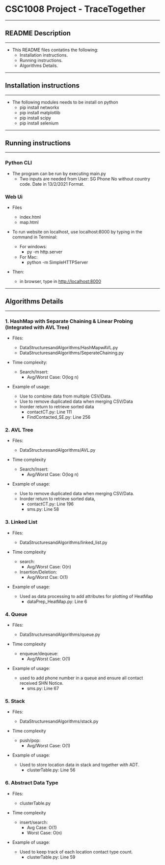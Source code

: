 # CSC1008 Project - TraceTogether

---

## README Description

---

- This README files contatins the following:
  - Installation instructions.
  - Running instructions.
  - Algorithms Details.

---

## Installation instructions

---

- The following modules needs to be install on python
  - pip install networkx
  - pip install matplotlib
  - pip install scipy
  - pip install selenium

---

## Running instructions

---

### Python CLI

- The program can be run by executing main.py
  - Two inputs are needed from User: SG Phone No without country code. Date in 13/2/2021 Format.

### Web Ui

- Files
  - index.html
  - map.html

- To run website on localhost, use localhost:8000 by typing in the command in Terminal:
  - For windows:
    - py -m http.server
  - For Mac:
    - python -m SimpleHTTPServer

- Then:
  - in browser, type in <http://localhost:8000>

---

## Algorithms Details

---

### 1. HashMap with Separate Chaining & Linear Probing (Integrated with AVL Tree)

- Files:
  - DataStructuresandAlgorithms/HashMapwAVL.py
  - DataStructuresandAlgorithms/SeperateChaining.py

- Time complexity:
  - Search/Insert:
    - Avg/Worst Case: O(log n)

- Example of usage:
  - Use to combine data from multiple CSV/Data.
  - Use to remove duplicated data when merging CSV/Data
  - Inorder return to retrieve sorted data
    - contactCT.py: Line 111
    - FindContacted_SE.py: Line 256

### 2. AVL Tree

- Files:
  - DataStructuresandAlgorithms/AVL.py

- Time complexity
  - Search/Insert:
    - Avg/Worst Case: O(log n)

- Example of usage:
  - Use to remove duplicated data when merging CSV/Data.
  - Inorder return to retrieve sorted data,
    - contactCT.py: Line 196
    - sms.py: Line 58

### 3.  Linked List

- Files:
  - DataStructuresandAlgorithms/linked_list.py

- Time complexity
  - search:
    - Avg/Worst Case: O(n)
  - Insertion/Deletion:
    - Avg/Worst Cse: O(1)

- Example of usage:
  - Used as data processing to add attributes for plotting of HeatMap
    - dataPrep_HeatMap.py: Line 6

### 4. Queue

- Files:
  - DataStructuresandAlgorithms/queue.py

- Time complexity
  - enqueue/dequeue:
    - Avg/Worst Case: O(1)

- Example of usage:
  - used to add phone number in a queue and ensure all contact received SHN Notice.
    - sms.py: Line 67

### 5. Stack

- Files:
  - DataStructuresandAlgorithms/stack.py

- Time complexity
  - push/pop:
    - Avg/Worst Case: O(1)

- Example of usage:
  - Used to store location data in stack and together with ADT.
    - clusterTable.py: Line 56

### 6. Abstract Data Type

- Files:
  - clusterTable.py

- Time complexity
  - insert/search:
    - Avg Case: O(1)
    - Worst Case: O(n)

- Example of usage:
  - Used to keep track of each location contact type count.
    - clusterTable.py: Line 59
  
